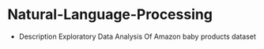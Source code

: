 # Natural-Language-Processing
* Description
  Exploratory Data Analysis Of Amazon baby products dataset
